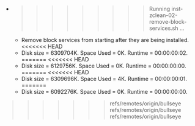 * >>>>>>>>> Running inst-zclean-02-remove-block-services.sh ...
  * Remove block services from starting after they are being installed.
<<<<<<< HEAD
  * Disk size = 6309704K. Space Used = 0K. Runtime = 00:00:00:02.
=======
<<<<<<< HEAD
  * Disk size = 6129756K. Space Used = 0K. Runtime = 00:00:00:00.
=======
<<<<<<< HEAD
  * Disk size = 6309696K. Space Used = 4K. Runtime = 00:00:00:01.
=======
  * Disk size = 6092276K. Space Used = 0K. Runtime = 00:00:00:00.
>>>>>>> refs/remotes/origin/bullseye
>>>>>>> refs/remotes/origin/bullseye
>>>>>>> refs/remotes/origin/bullseye
